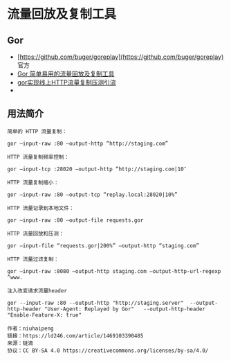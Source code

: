 # 流量回放及复制工具

## Gor
- [https://github.com/buger/goreplay](https://github.com/buger/goreplay) 官方
- [Gor 简单易用的流量回放及复制工具](https://ld246.com/article/1469103390485)
- [gor实现线上HTTP流量复制压测引流](https://www.cnblogs.com/qmfsun/p/11598763.html)
- []()

## 用法简介
```
简单的 HTTP 流量复制：

gor –input-raw :80 –output-http “http://staging.com”

HTTP 流量复制频率控制：

gor –input-tcp :28020 –output-http “http://staging.com|10″

HTTP 流量复制缩小：

gor –input-raw :80 –output-tcp “replay.local:28020|10%”

HTTP 流量记录到本地文件：

gor –input-raw :80 –output-file requests.gor

HTTP 流量回放和压测：

gor –input-file “requests.gor|200%” –output-http “staging.com”

HTTP 流量过滤复制：

gor –input-raw :8080 –output-http staging.com –output-http-url-regexp ^www.

注入改变请求流量header

gor --input-raw :80 --output-http "http://staging.server"  --output-http-header "User-Agent: Replayed by Gor"   --output-http-header "Enable-Feature-X: true"

作者：niuhaipeng
链接：https://ld246.com/article/1469103390485
来源：链滴
协议：CC BY-SA 4.0 https://creativecommons.org/licenses/by-sa/4.0/
```